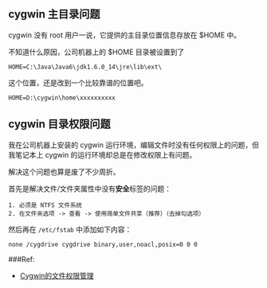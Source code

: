 ## cygwin 主目录问题
cygwin 没有 root 用户一说，它提供的主目录位置信息存放在 $HOME 中。

不知道什么原因，公司机器上的 $HOME 目录被设置到了

    HOME=C:\Java\Java6\jdk1.6.0_14\jre\lib\ext\

这个位置，还是改到一个比较靠谱的位置吧。

    HOME=D:\cygwin\home\xxxxxxxxxx

## cygwin 目录权限问题
我在公司机器上安装的 cygwin 运行环境，编辑文件时没有任何权限上的问题，但我笔记本上 cygwin 的运行环境却总是在修改权限上有问题。

解决这个问题也算是废了不少周折。

首先是解决文件/文件夹属性中没有**安全**标签的问题：

    1. 必须是 NTFS 文件系统
    2. 在文件夹选项 -> 查看 -> 使用简单文件共享（推荐）（去掉勾选项）

然后再在 `/etc/fstab` 中添加如下内容：

    none /cygdrive cygdrive binary,user,noacl,posix=0 0 0

###Ref:

 * [Cygwin的文件权限管理](http://wujblog.blogspot.com/2012/03/cygwin.html)


